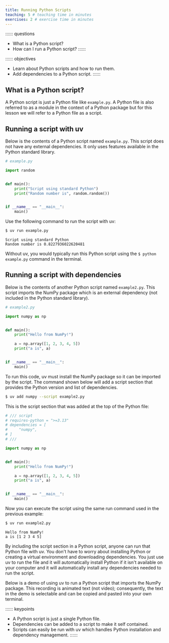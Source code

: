 ```yaml
---
title: Running Python Scripts
teaching: 5 # teaching time in minutes
exercises: 2 # exercise time in minutes
---
```


:::::: questions
- What is a Python script?
- How can I run a Python script?
::::::

:::::: objectives
- Learn about Python scripts and how to run them.
- Add dependencies to a Python script.
::::::

## What is a Python script?

A Python script is just a Python file like `example.py`. A Python file is also referred to as a module in the context of a Python package but for this lesson we will refer to a Python file as a script.

## Running a script with uv

Below is the contents of a Python script named `example.py`. This script does not have any external dependencies. It only uses features available in the Python standard library.

```python
# example.py

import random


def main():
    print("Script using standard Python")
    print("Random number is", random.random())


if __name__ == "__main__":
    main()
```

Use the following command to run the script with uv:

```bash
$ uv run example.py
```

```output
Script using standard Python
Random number is 0.8227936022620481
```

Without uv, you would typically run this Python script using the `$ python example.py` command in the terminal.

## Running a script with dependencies

Below is the contents of another Python script named `example2.py`. This script imports the NumPy package which is an external dependency (not included in the Python standard library).

```python
# example2.py

import numpy as np


def main():
    print("Hello from NumPy!")

    a = np.array([1, 2, 3, 4, 5])
    print("a is", a)


if __name__ == "__main__":
    main()
```

To run this code, uv must install the NumPy package so it can be imported by the script. The command shown below will add a script section that provides the Python version and list of dependencies.

```bash
$ uv add numpy --script example2.py
```

This is the script section that was added at the top of the Python file:

```python
# /// script
# requires-python = ">=3.13"
# dependencies = [
#     "numpy",
# ]
# ///

import numpy as np


def main():
    print("Hello from NumPy!")

    a = np.array([1, 2, 3, 4, 5])
    print("a is", a)


if __name__ == "__main__":
    main()
```

Now you can execute the script using the same run command used in the previous example:

```bash
$ uv run example2.py
```

```output
Hello from NumPy!
a is [1 2 3 4 5]
```

By including the script section in a Python script, anyone can run that Python file with uv. You don't have to worry about installing Python or creating a virtual environment and downloading dependencies. You just use uv to run the file and it will automatically install Python if it isn't available on your computer and it will automatically install any dependencies needed to run the script.

Below is a demo of using uv to run a Python script that imports the NumPy package. This recording is animated text (not video); consequently, the text in the demo is selectable and can be copied and pasted into your own terminal.

<script src="https://asciinema.org/a/WAai54d95xSKIHCfTOQFpS6YX.js" id="asciicast-WAai54d95xSKIHCfTOQFpS6YX" async="true"></script>

:::::: keypoints
- A Python script is just a single Python file.
- Dependencies can be added to a script to make it self contained.
- Scripts can easily be run with uv which handles Python installation and dependency management.
::::::

